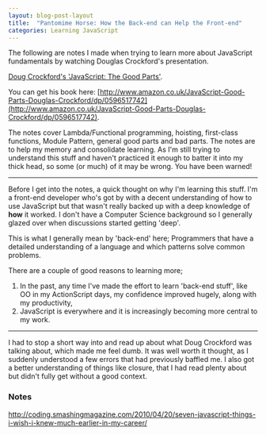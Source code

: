 ```yaml
---
layout: blog-post-layout
title:  "Pantomime Horse: How the Back-end can Help the Front-end"
categories: Learning JavaScript
---
```


The following are notes I made when trying to learn more about JavaScript fundamentals by watching Douglas Crockford's presentation.

<!--<style>
    .video-container {
        position: relative;
        padding-bottom: 56.25%;
        padding-top: 30px; height: 0; overflow: hidden;
    }

    .video-container iframe,
    .video-container object,
    .video-container embed {
        position: absolute;
        top: 0;
        left: 0;
        width: 100%;
        height: 100%;
    }
</style>

<div class="video-container">
    <iframe width="420" height="315" src="//www.youtube-nocookie.com/embed/hQVTIJBZook" frameborder="0" allowfullscreen></iframe>
</div>-->

[Doug Crockford's 'JavaScript: The Good Parts'](http://www.youtube.com/watch?v=hQVTIJBZook).

You can get his book here: [http://www.amazon.co.uk/JavaScript-Good-Parts-Douglas-Crockford/dp/0596517742](http://www.amazon.co.uk/JavaScript-Good-Parts-Douglas-Crockford/dp/0596517742).

The notes cover Lambda/Functional programming, hoisting, first-class functions, Module Pattern, general good parts and bad parts. The notes are to help my memory and consolidate learning. As I'm still trying to understand this stuff and haven't practiced it enough to batter it into my thick head, so some (or much) of it may be wrong. You have been warned!

---

Before I get into the notes, a quick thought on why I'm learning this stuff. I'm a front-end developer who's got by with a decent understanding of how to use JavaScript but that wasn't really backed up with a deep knowledge of **how** it worked. I don't have a Computer Science background so I generally glazed over when discussions started getting 'deep'.

This is what I generally mean by 'back-end' here; Programmers that have a detailed  understanding of a language and which patterns solve common problems.

There are a couple of good reasons to learning more;


1. In the past, any time I've made the effort to learn 'back-end stuff', like OO in my ActionScript days, my confidence improved hugely, along with my productivity,
2. JavaScript is everywhere and it is increasingly becoming more central to my work.

---

I had to stop a short way into and read up about what Doug Crockford was talking about, which made me feel dumb. It was well worth it thought, as I suddenly understood a few errors that had previously baffled me. I also got a better understanding of things like closure, that I had read plenty about but didn't fully get without a good context.

### Notes



http://coding.smashingmagazine.com/2010/04/20/seven-javascript-things-i-wish-i-knew-much-earlier-in-my-career/

